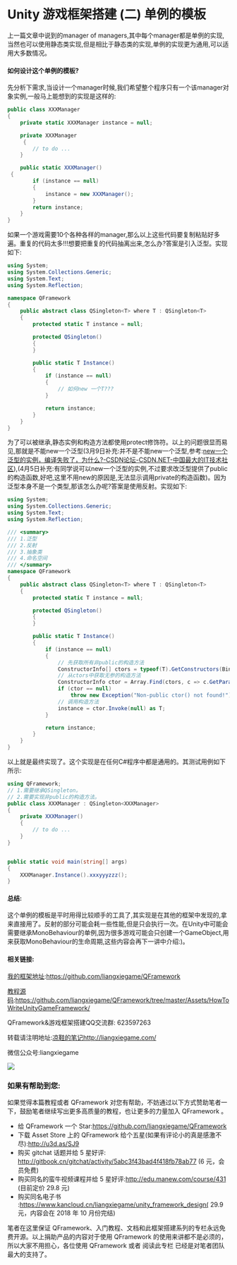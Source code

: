 # Unity 游戏框架搭建 (二) 单例的模板

上一篇文章中说到的manager of managers,其中每个manager都是单例的实现,当然也可以使用静态类实现,但是相比于静态类的实现,单例的实现更为通用,可以适用大多数情况。

#### 如何设计这个单例的模板?

先分析下需求,当设计一个manager时候,我们希望整个程序只有一个该manager对象实例,一般马上能想到的实现是这样的:

``` csharp
public class XXXManager 
{
    private static XXXManager instance = null;

    private XXXManager
     {
        // to do ...
    }

    public static XXXManager()
 {
        if (instance == null)
        {
            instance = new XXXManager();
        }
        return instance;
    }
}
```
如果一个游戏需要10个各种各样的manager,那么以上这些代码要复制粘贴好多遍。重复的代码太多!!!想要把重复的代码抽离出来,怎么办?答案是引入泛型。实现如下:

``` csharp
using System;  
using System.Collections.Generic;  
using System.Text;  
using System.Reflection;

namespace QFramework 
{  
    public abstract class QSingleton<T> where T : QSingleton<T>
    {
        protected static T instance = null;

        protected QSingleton()
        {
        }

        public static T Instance()
        {
            if (instance == null)
            {
                // 如何new 一个T???
            }

            return instance;
        }
    }
}
```
为了可以被继承,静态实例和构造方法都使用protect修饰符。以上的问题很显而易见,那就是不能new一个泛型(3月9日补充:并不是不能new一个泛型,参考:[new一个泛型的实例，编译失败了，为什么?-CSDN论坛-CSDN.NET-中国最大的IT技术社区](http://bbs.csdn.net/topics/390911693)),(4月5日补充:有同学说可以new一个泛型的实例,不过要求改泛型提供了public的构造函数,好吧,这里不用new的原因是,无法显示调用private的构造函数)。因为泛型本身不是一个类型,那该怎么办呢?答案是使用反射。实现如下:

``` csharp
using System;  
using System.Collections.Generic;  
using System.Text;  
using System.Reflection;

/// <summary>
/// 1.泛型
/// 2.反射
/// 3.抽象类
/// 4.命名空间
/// </summary>
namespace QFramework 
{  
    public abstract class QSingleton<T> where T : QSingleton<T>
    {
        protected static T instance = null;

        protected QSingleton()
        {
        }

        public static T Instance()
        {
            if (instance == null)
            {
                // 先获取所有非public的构造方法
                ConstructorInfo[] ctors = typeof(T).GetConstructors(BindingFlags.Instance | BindingFlags.NonPublic);
                // 从ctors中获取无参的构造方法
                ConstructorInfo ctor = Array.Find(ctors, c => c.GetParameters().Length == 0);
                if (ctor == null)
                    throw new Exception("Non-public ctor() not found!");
                // 调用构造方法
                instance = ctor.Invoke(null) as T;
            }

            return instance;
        }
    }
}
```

以上就是最终实现了。这个实现是在任何C#程序中都是通用的。其测试用例如下所示:

``` csharp
using QFramework;  
// 1.需要继承QSingleton。
// 2.需要实现非public的构造方法。
public class XXXManager : QSingleton<XXXManager> 
{  
    private XXXManager() 
    {
        // to do ...
    }
}


public static void main(string[] args)  
{
    XXXManager.Instance().xxxyyyzzz();
}
```
#### 总结:
这个单例的模板是平时用得比较顺手的工具了,其实现是在其他的框架中发现的,拿来直接用了。反射的部分可能会耗一些性能,但是只会执行一次。在Unity中可能会需要继承MonoBehaviour的单例,因为很多游戏可能会只创建一个GameObject,用来获取MonoBehaviour的生命周期,这些内容会再下一讲中介绍:)。

#### 相关链接:

[我的框架地址](https://github.com/liangxiegame/QFramework):https://github.com/liangxiegame/QFramework

[教程源码](https://github.com/liangxiegame/QFramework/tree/master/Assets/HowToWriteUnityGameFramework):https://github.com/liangxiegame/QFramework/tree/master/Assets/HowToWriteUnityGameFramework/

QFramework&游戏框架搭建QQ交流群: 623597263

转载请注明地址:[凉鞋的笔记](http://liangxiegame.com/)http://liangxiegame.com/

微信公众号:liangxiegame

![](http://liangxiegame.com/content/images/2017/06/qrcode_for_gh_32f0f3669ac8_430.jpg)

### 如果有帮助到您:

如果觉得本篇教程或者 QFramework 对您有帮助，不妨通过以下方式赞助笔者一下，鼓励笔者继续写出更多高质量的教程，也让更多的力量加入 QFramework 。

- 给 QFramework 一个 Star:https://github.com/liangxiegame/QFramework
- 下载 Asset Store 上的 QFramework 给个五星(如果有评论小的真是感激不尽):http://u3d.as/SJ9
- 购买 gitchat 话题并给 5 星好评: http://gitbook.cn/gitchat/activity/5abc3f43bad4f418fb78ab77 (6 元，会员免费)
- 购买同名的蛮牛视频课程并给 5 星好评:http://edu.manew.com/course/431 (目前定价 29.8 元)
- 购买同名电子书 :https://www.kancloud.cn/liangxiegame/unity_framework_design( 29.9 元，内容会在 2018 年 10 月份完结)

笔者在这里保证 QFramework、入门教程、文档和此框架搭建系列的专栏永远免费开源。以上捐助产品的内容对于使用 QFramework 的使用来讲都不是必须的，所以大家不用担心，各位使用 QFramework 或者 阅读此专栏 已经是对笔者团队最大的支持了。